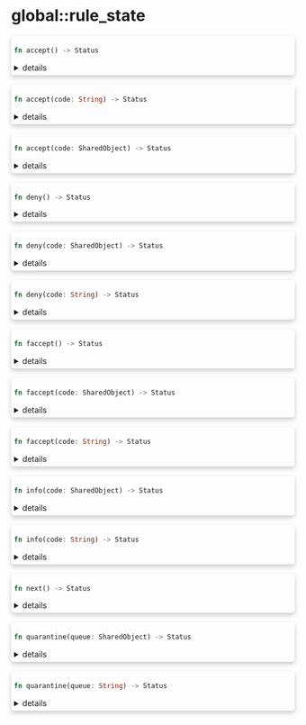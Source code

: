 # global::rule_state



<div markdown="span" style='box-shadow: 0 4px 8px 0 rgba(0,0,0,0.2); padding: 5px; border-radius: 5px;'>

```rust
fn accept() -> Status
```

<details>
<summary markdown="span"> details </summary>

Return a [`Status::Accept`] with the default code associated
</details>

</div>
</br>


<div markdown="span" style='box-shadow: 0 4px 8px 0 rgba(0,0,0,0.2); padding: 5px; border-radius: 5px;'>

```rust
fn accept(code: String) -> Status
```

<details>
<summary markdown="span"> details </summary>

Return a [`Status::Accept`] with `code`

# Errors

* `code` is not a valid code
</details>

</div>
</br>


<div markdown="span" style='box-shadow: 0 4px 8px 0 rgba(0,0,0,0.2); padding: 5px; border-radius: 5px;'>

```rust
fn accept(code: SharedObject) -> Status
```

<details>
<summary markdown="span"> details </summary>

Return a [`Status::Accept`] with `code`

# Errors

* `code` is not a valid code
</details>

</div>
</br>


<div markdown="span" style='box-shadow: 0 4px 8px 0 rgba(0,0,0,0.2); padding: 5px; border-radius: 5px;'>

```rust
fn deny() -> Status
```

<details>
<summary markdown="span"> details </summary>

Return a [`Status::Deny`] with the default code associated
</details>

</div>
</br>


<div markdown="span" style='box-shadow: 0 4px 8px 0 rgba(0,0,0,0.2); padding: 5px; border-radius: 5px;'>

```rust
fn deny(code: SharedObject) -> Status
```

<details>
<summary markdown="span"> details </summary>

Return a [`Status::Deny`] with `code`

# Errors

* `code` is not a valid code
</details>

</div>
</br>


<div markdown="span" style='box-shadow: 0 4px 8px 0 rgba(0,0,0,0.2); padding: 5px; border-radius: 5px;'>

```rust
fn deny(code: String) -> Status
```

<details>
<summary markdown="span"> details </summary>

Return a [`Status::Deny`] with `code`

# Errors

* `code` is not a valid code
</details>

</div>
</br>


<div markdown="span" style='box-shadow: 0 4px 8px 0 rgba(0,0,0,0.2); padding: 5px; border-radius: 5px;'>

```rust
fn faccept() -> Status
```

<details>
<summary markdown="span"> details </summary>

Return a [`Status::Faccept`] with the default code associated
</details>

</div>
</br>


<div markdown="span" style='box-shadow: 0 4px 8px 0 rgba(0,0,0,0.2); padding: 5px; border-radius: 5px;'>

```rust
fn faccept(code: SharedObject) -> Status
```

<details>
<summary markdown="span"> details </summary>

Return a [`Status::Faccept`] with `code`

# Errors

* `code` is not a valid code
</details>

</div>
</br>


<div markdown="span" style='box-shadow: 0 4px 8px 0 rgba(0,0,0,0.2); padding: 5px; border-radius: 5px;'>

```rust
fn faccept(code: String) -> Status
```

<details>
<summary markdown="span"> details </summary>

Return a [`Status::Faccept`] with `code`

# Errors

* `code` is not a valid code
</details>

</div>
</br>


<div markdown="span" style='box-shadow: 0 4px 8px 0 rgba(0,0,0,0.2); padding: 5px; border-radius: 5px;'>

```rust
fn info(code: SharedObject) -> Status
```

<details>
<summary markdown="span"> details </summary>

Return a [`Status::Info`] with `code`

# Errors

* `code` is not a valid code
</details>

</div>
</br>


<div markdown="span" style='box-shadow: 0 4px 8px 0 rgba(0,0,0,0.2); padding: 5px; border-radius: 5px;'>

```rust
fn info(code: String) -> Status
```

<details>
<summary markdown="span"> details </summary>

Return a [`Status::Info`] with `code`

# Errors

* `code` is not a valid code
</details>

</div>
</br>


<div markdown="span" style='box-shadow: 0 4px 8px 0 rgba(0,0,0,0.2); padding: 5px; border-radius: 5px;'>

```rust
fn next() -> Status
```

<details>
<summary markdown="span"> details </summary>

Return a [`Status::Next`]
</details>

</div>
</br>


<div markdown="span" style='box-shadow: 0 4px 8px 0 rgba(0,0,0,0.2); padding: 5px; border-radius: 5px;'>

```rust
fn quarantine(queue: SharedObject) -> Status
```

<details>
<summary markdown="span"> details </summary>

Return a [`Status::Quarantine`] with `queue`

# Errors

* a mutex is poisoned
</details>

</div>
</br>


<div markdown="span" style='box-shadow: 0 4px 8px 0 rgba(0,0,0,0.2); padding: 5px; border-radius: 5px;'>

```rust
fn quarantine(queue: String) -> Status
```

<details>
<summary markdown="span"> details </summary>

Return a [`Status::Quarantine`] with `queue`

# Errors

* a mutex is poisoned
</details>

</div>
</br>

